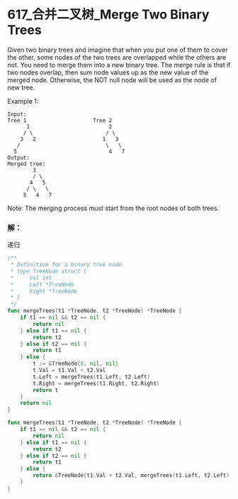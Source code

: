 # 617_合并二叉树_Merge Two Binary Trees

Given two binary trees and imagine that when you put one of them to cover the other, some nodes of the two trees are overlapped while the others are not. You need to merge them into a new binary tree. The merge rule is that if two nodes overlap, then sum node values up as the new value of the merged node. Otherwise, the NOT null node will be used as the node of new tree.

Example 1:

    Input: 
    Tree 1                     Tree 2                  
          1                         2                             
         / \                       / \                            
        3   2                     1   3                        
       /                           \   \                      
      5                             4   7                  
    Output:  
    Merged tree:    
            3  
            / \  
           4   5  
          / \   \   
         5   4   7  
 
Note: The merging process must start from the root nodes of both trees.

### 解：

递归

```go
/**
 * Definition for a binary tree node.
 * type TreeNode struct {
 *     Val int
 *     Left *TreeNode
 *     Right *TreeNode
 * }
 */
func mergeTrees(t1 *TreeNode, t2 *TreeNode) *TreeNode {
    if t1 == nil && t2 == nil {
        return nil
    } else if t1 == nil {
        return t2
    } else if t2 == nil {
        return t1
    } else {
        t := &TreeNode{0, nil, nil}
        t.Val = t1.Val + t2.Val
        t.Left = mergeTrees(t1.Left, t2.Left)
        t.Right = mergeTrees(t1.Right, t2.Right)
        return t
    }
    return nil
}
```

```go
func mergeTrees(t1 *TreeNode, t2 *TreeNode) *TreeNode {
	if t1 == nil && t2 == nil {
		return nil
	} else if t1 == nil {
		return t2
	} else if t2 == nil {
		return t1
	} else {
		return &TreeNode{t1.Val + t2.Val, mergeTrees(t1.Left, t2.Left), mergeTrees(t1.Right, t2.Right)}
	}
}
```